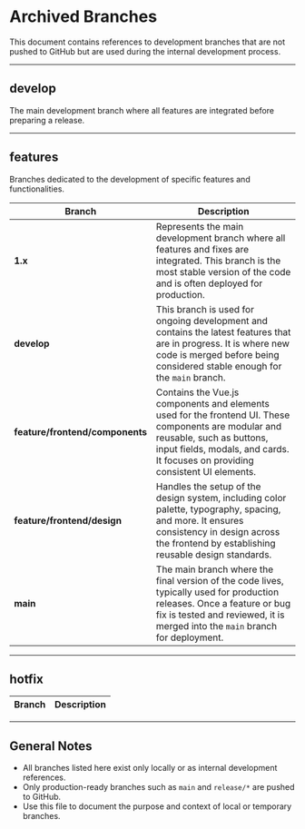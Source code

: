 # Archived Branches

This document contains references to development branches that are not pushed to GitHub but are used during the internal development process.

---

## develop
The main development branch where all features are integrated before preparing a release.

---

## features
Branches dedicated to the development of specific features and functionalities.

| **Branch**                                | **Description**                                                                                                                   |
|-------------------------------------------|-----------------------------------------------------------------------------------------------------------------------------------|
| **1.x**                                   | Represents the main development branch where all features and fixes are integrated. This branch is the most stable version of the code and is often deployed for production. |
| **develop**                               | This branch is used for ongoing development and contains the latest features that are in progress. It is where new code is merged before being considered stable enough for the `main` branch. |
| **feature/frontend/components**           | Contains the Vue.js components and elements used for the frontend UI. These components are modular and reusable, such as buttons, input fields, modals, and cards. It focuses on providing consistent UI elements. |
| **feature/frontend/design**               | Handles the setup of the design system, including color palette, typography, spacing, and more. It ensures consistency in design across the frontend by establishing reusable design standards. |
| **main**                                  | The main branch where the final version of the code lives, typically used for production releases. Once a feature or bug fix is tested and reviewed, it is merged into the `main` branch for deployment. |

---

## hotfix
| Branch              | Description                                |
|---------------------|--------------------------------------------|

---

## General Notes
- All branches listed here exist only locally or as internal development references.
- Only production-ready branches such as `main` and `release/*` are pushed to GitHub.
- Use this file to document the purpose and context of local or temporary branches.